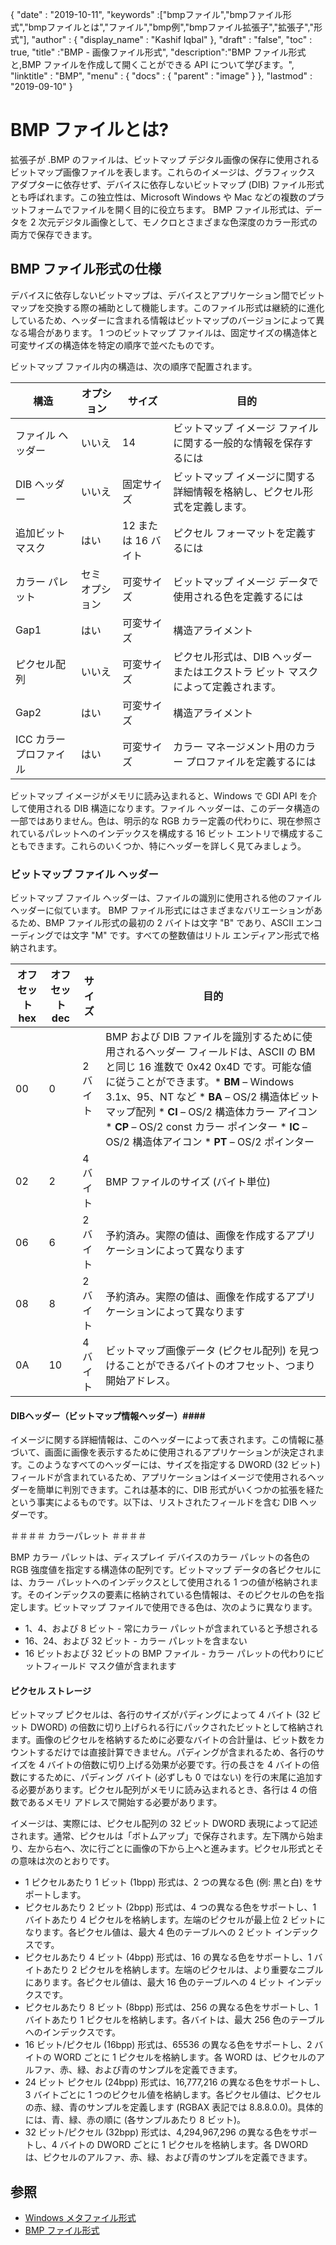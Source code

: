 {
  "date" : "2019-10-11",
  "keywords" :["bmpファイル","bmpファイル形式","bmpファイルとは","ファイル","bmp例","bmpファイル拡張子","拡張子","形式"],
  "author" : {
    "display_name" : "Kashif Iqbal"
},
  "draft" : "false",
  "toc" : true,
  "title" :"BMP - 画像ファイル形式",
  "description":"BMP ファイル形式と,BMP ファイルを作成して開くことができる API について学びます。",
  "linktitle" : "BMP",
  "menu" : {
    "docs" : {
      "parent" : "image"
}
},
  "lastmod" : "2019-09-10"
}

# BMP ファイルとは? #

拡張子が .BMP のファイルは、ビットマップ デジタル画像の保存に使用されるビットマップ画像ファイルを表します。これらのイメージは、グラフィックス アダプターに依存せず、デバイスに依存しないビットマップ (DIB) ファイル形式とも呼ばれます。この独立性は、Microsoft Windows や Mac などの複数のプラットフォームでファイルを開く目的に役立ちます。 BMP ファイル形式は、データを 2 次元デジタル画像として、モノクロとさまざまな色深度のカラー形式の両方で保存できます。

## BMP ファイル形式の仕様 ##

デバイスに依存しないビットマップは、デバイスとアプリケーション間でビットマップを交換する際の補助として機能します。このファイル形式は継続的に進化しているため、ヘッダーに含まれる情報はビットマップのバージョンによって異なる場合があります。 1 つのビットマップ ファイルは、固定サイズの構造体と可変サイズの構造体を特定の順序で並べたものです。

ビットマップ ファイル内の構造は、次の順序で配置されます。


|構造|オプション|サイズ|目的
---|---|---|---|
|ファイル ヘッダー|いいえ|14|ビットマップ イメージ ファイルに関する一般的な情報を保存するには
|DIB ヘッダー|いいえ|固定サイズ|ビットマップ イメージに関する詳細情報を格納し、ピクセル形式を定義します。
|追加ビット マスク|はい|12 または 16 バイト|ピクセル フォーマットを定義するには
|カラー パレット|セミ オプション|可変サイズ|ビットマップ イメージ データで使用される色を定義するには
|Gap1|はい|可変サイズ|構造アライメント
|ピクセル配列|いいえ|可変サイズ|ピクセル形式は、DIB ヘッダーまたはエクストラ ビット マスクによって定義されます。
|Gap2|はい|可変サイズ|構造アライメント
|ICC カラー プロファイル|はい|可変サイズ|カラー マネージメント用のカラー プロファイルを定義するには

ビットマップ イメージがメモリに読み込まれると、Windows で GDI API を介して使用される DIB 構造になります。ファイル ヘッダーは、このデータ構造の一部ではありません。色は、明示的な RGB カラー定義の代わりに、現在参照されているパレットへのインデックスを構成する 16 ビット エントリで構成することもできます。これらのいくつか、特にヘッダーを詳しく見てみましょう。

### ビットマップ ファイル ヘッダー ###

ビットマップ ファイル ヘッダーは、ファイルの識別に使用される他のファイル ヘッダーに似ています。 BMP ファイル形式にはさまざまなバリエーションがあるため、BMP ファイル形式の最初の 2 バイトは文字 "B" であり、ASCII エンコーディングでは文字 "M" です。すべての整数値はリトル エンディアン形式で格納されます。

|オフセット hex|オフセット dec|サイズ|目的
---|---|---|---|
|00|0|2 バイト|BMP および DIB ファイルを識別するために使用されるヘッダー フィールドは、ASCII の BM と同じ 16 進数で 0x42 0x4D です。可能な値に従うことができます。* **BM** – Windows 3.1x、95、NT など * **BA** – OS/2 構造体ビットマップ配列 * **CI** – OS/2 構造体カラー アイコン * **CP** – OS/2 const カラー ポインター * **IC** – OS/2 構造体アイコン * **PT** – OS/2 ポインター
|02|2|4 バイト|BMP ファイルのサイズ (バイト単位)
|06|6|2 バイト|予約済み。実際の値は、画像を作成するアプリケーションによって異なります
|08|8|2 バイト|予約済み。実際の値は、画像を作成するアプリケーションによって異なります
|0A|10|4 バイト|ビットマップ画像データ (ピクセル配列) を見つけることができるバイトのオフセット、つまり開始アドレス。

#### DIBヘッダー（ビットマップ情報ヘッダー）####

イメージに関する詳細情報は、このヘッダーによって表されます。この情報に基づいて、画面に画像を表示するために使用されるアプリケーションが決定されます。このようなすべてのヘッダーには、サイズを指定する DWORD (32 ビット) フィールドが含まれているため、アプリケーションはイメージで使用されるヘッダーを簡単に判別できます。これは基本的に、DIB 形式がいくつかの拡張を経たという事実によるものです。以下は、リストされたフィールドを含む DIB ヘッダーです。

＃＃＃＃ カラーパレット ＃＃＃＃

BMP カラー パレットは、ディスプレイ デバイスのカラー パレットの各色の RGB 強度値を指定する構造体の配列です。ビットマップ データの各ピクセルには、カラー パレットへのインデックスとして使用される 1 つの値が格納されます。そのインデックスの要素に格納されている色情報は、そのピクセルの色を指定します。ビットマップ ファイルで使用できる色は、次のように異なります。

* 1、4、および 8 ビット - 常にカラー パレットが含まれていると予想される
* 16、24、および 32 ビット - カラー パレットを含まない
* 16 ビットおよび 32 ビットの BMP ファイル - カラー パレットの代わりにビットフィールド マスク値が含まれます

#### ピクセル ストレージ ####

ビットマップ ピクセルは、各行のサイズがパディングによって 4 バイト (32 ビット DWORD) の倍数に切り上げられる行にパックされたビットとして格納されます。画像のピクセルを格納するために必要なバイトの合計量は、ビット数をカウントするだけでは直接計算できません。パディングが含まれるため、各行のサイズを 4 バイトの倍数に切り上げる効果が必要です。行の長さを 4 バイトの倍数にするために、パディング バイト (必ずしも 0 ではない) を行の末尾に追加する必要があります。ピクセル配列がメモリに読み込まれるとき、各行は 4 の倍数であるメモリ アドレスで開始する必要があります。

イメージは、実際には、ピクセル配列の 32 ビット DWORD 表現によって記述されます。通常、ピクセルは「ボトムアップ」で保存されます。左下隅から始まり、左から右へ、次に行ごとに画像の下から上へと進みます。ピクセル形式とその意味は次のとおりです。

* 1 ピクセルあたり 1 ビット (1bpp) 形式は、2 つの異なる色 (例: 黒と白) をサポートします。
* ピクセルあたり 2 ビット (2bpp) 形式は、4 つの異なる色をサポートし、1 バイトあたり 4 ピクセルを格納します。左端のピクセルが最上位 2 ビットになります。各ピクセル値は、最大 4 色のテーブルへの 2 ビット インデックスです。
* ピクセルあたり 4 ビット (4bpp) 形式は、16 の異なる色をサポートし、1 バイトあたり 2 ピクセルを格納します。左端のピクセルは、より重要なニブルにあります。各ピクセル値は、最大 16 色のテーブルへの 4 ビット インデックスです。
* ピクセルあたり 8 ビット (8bpp) 形式は、256 の異なる色をサポートし、1 バイトあたり 1 ピクセルを格納します。各バイトは、最大 256 色のテーブルへのインデックスです。
* 16 ビット/ピクセル (16bpp) 形式は、65536 の異なる色をサポートし、2 バイトの WORD ごとに 1 ピクセルを格納します。各 WORD は、ピクセルのアルファ、赤、緑、および青のサンプルを定義できます。
* 24 ビット ピクセル (24bpp) 形式は、16,777,216 の異なる色をサポートし、3 バイトごとに 1 つのピクセル値を格納します。各ピクセル値は、ピクセルの赤、緑、青のサンプルを定義します (RGBAX 表記では 8.8.8.0.0)。具体的には、青、緑、赤の順に (各サンプルあたり 8 ビット)。
* 32 ビット/ピクセル (32bpp) 形式は、4,294,967,296 の異なる色をサポートし、4 バイトの DWORD ごとに 1 ピクセルを格納します。各 DWORD は、ピクセルのアルファ、赤、緑、および青のサンプルを定義できます。

## 参照 ##

* [Windows メタファイル形式](https://learn.microsoft.com/en-us/openspecs/windows_protocols/ms-wmf/4813e7fd-52d0-4f42-965f-228c8b7488d2)
* [BMP ファイル形式](https://en.wikipedia.org/wiki/BMP_file_format)

